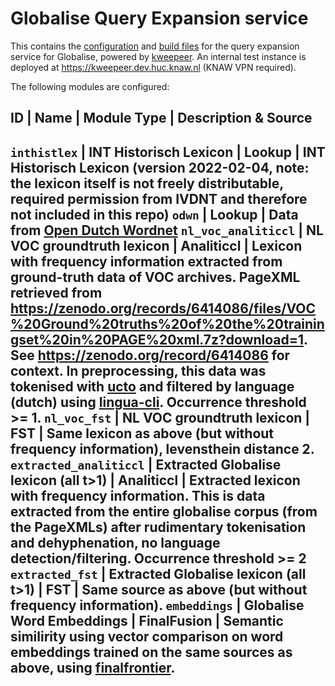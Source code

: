 # Globalise Query Expansion service

This contains the [configuration](all.config.toml) and [build files](Makefile)
for the query expansion service for Globalise, powered by 
[kweepeer](https://github.com/knaw-huc/kweepeer). An
internal test instance is deployed at <https://kweepeer.dev.huc.knaw.nl> (KNAW
VPN required).
 
The following modules are configured:

ID                  | Name                    | Module Type   | Description & Source
--------------------------------------------------------------------------------------
`inthistlex`        | INT Historisch Lexicon | Lookup        | INT Historisch Lexicon (version 2022-02-04, note: the lexicon itself is not freely distributable, required permission from IVDNT and therefore not included in this repo)
`odwn` | Lookup | Data from [Open Dutch Wordnet](https://github.com/cltl/OpenDutchWordnet)
`nl_voc_analiticcl` | NL VOC groundtruth lexicon  | Analiticcl    | Lexicon with frequency information extracted from ground-truth data of VOC archives. PageXML retrieved from <https://zenodo.org/records/6414086/files/VOC%20Ground%20truths%20of%20the%20trainingset%20in%20PAGE%20xml.7z?download=1>. See <https://zenodo.org/record/6414086> for context. In preprocessing, this data was tokenised with [ucto](https://github.com/LanguageMachines/ucto) and filtered by language (dutch) using [lingua-cli](https://github.com/proycon/lingua-cli). Occurrence threshold >= 1.
`nl_voc_fst`  | NL VOC groundtruth lexicon | FST    | Same lexicon as above (but without frequency information), levensthein distance 2.
`extracted_analiticcl` | Extracted Globalise lexicon (all t>1) | Analiticcl | Extracted lexicon with frequency information. This is data extracted from the entire globalise corpus (from the PageXMLs) after rudimentary tokenisation and dehyphenation, no language detection/filtering. Occurrence threshold >= 2 
`extracted_fst` | Extracted Globalise lexicon (all t>1) |  FST | Same source as above (but without frequency information).
`embeddings`    | Globalise Word Embeddings | FinalFusion | Semantic similirity using vector comparison on word embeddings trained on the same sources as above, using [finalfrontier](https://finalfusion.github.io/finalfrontier).
--------------------------------------------------------------------------------------
